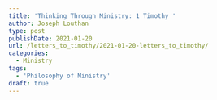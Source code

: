 ```yaml
---
title: 'Thinking Through Ministry: 1 Timothy '
author: Joseph Louthan
type: post
publishDate: 2021-01-20
url: /letters_to_timothy/2021-01-20-letters_to_timothy/
categories:
  - Ministry
tags:
  - 'Philosophy of Ministry'
draft: true
---
```

